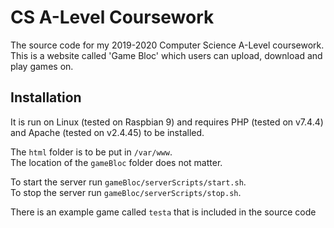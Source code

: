 # CS A-Level Coursework

The source code for my 2019-2020 Computer Science A-Level coursework.  
This is a website called 'Game Bloc' which users can upload, download and play games on.

## Installation

It is run on Linux (tested on Raspbian 9) and requires PHP (tested on v7.4.4) and Apache (tested on v2.4.45) to be installed.

The `html` folder is to be put in `/var/www`.  
The location of the `gameBloc` folder does not matter.

To start the server run `gameBloc/serverScripts/start.sh`.  
To stop the server run `gameBloc/serverScripts/stop.sh`.

There is an example game called `testa` that is included in the source code
